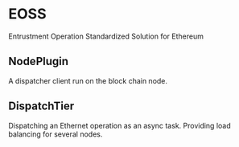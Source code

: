 # EOSS
Entrustment Operation Standardized Solution for Ethereum

## NodePlugin
A dispatcher client run on the block chain node.

## DispatchTier
Dispatching an Ethernet operation as an async task.
Providing load balancing for several nodes.
    
## 